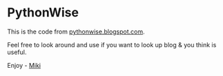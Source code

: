 # PythonWise

This is the code from [pythonwise.blogspot.com](pythonwise.blogspot.com).

Feel free to look around and use if you want to look up blog & you think is useful.

Enjoy - [Miki](mailto:miki.tebeka@gmail.com)
